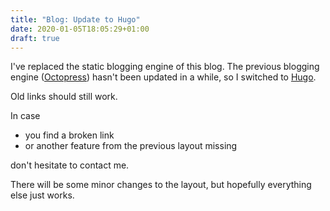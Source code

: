 ```yaml
---
title: "Blog: Update to Hugo"
date: 2020-01-05T18:05:29+01:00
draft: true
---
```


I've replaced the static blogging engine of this blog. The previous blogging engine
([Octopress](https://octopress.org)) hasn't been updated in a while, so I switched to
[Hugo](https://gohugo.io/).

Old links should still work. 

In case

- you find a broken link
- or another feature from the previous layout missing

don't hesitate to contact me.

There will be some minor changes to the layout, but hopefully everything else just works.

